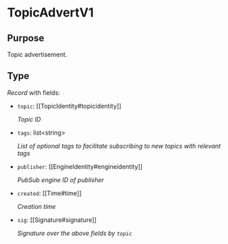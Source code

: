 # TopicAdvertV1

## Purpose

<!-- ANCHOR: purpose -->
Topic advertisement.
<!-- ANCHOR_END: purpose -->

## Type

<!-- ANCHOR: type -->
<div class="type">

*Record* with fields:

- `topic`: [[TopicIdentity#topicidentity]]

  *Topic ID*

- `tags`: list\<string\>

  *List of optional tags to facilitate subscribing to new topics with relevant tags*

- `publisher`: [[EngineIdentity#engineidentity]]

  *PubSub engine ID of publisher*

- `created`: [[Time#time]]

  *Creation time*

- `sig`: [[Signature#signature]]

  *Signature over the above fields by `topic`*

</div>
<!-- ANCHOR_END: type -->
